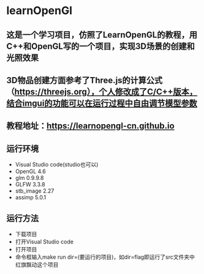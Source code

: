 # learnOpenGl
## 这是一个学习项目，仿照了LearnOpenGL的教程，用C++和OpenGL写的一个项目，实现3D场景的创建和光照效果
## 3D物品创建方面参考了Three.js的计算公式（https://threejs.org），个人修改成了C/C++版本，结合imgui的功能可以在运行过程中自由调节模型参数
## 教程地址：https://learnopengl-cn.github.io

## 运行环境
- Visual Studio code(studio也可以)
- OpenGL 4.6
- glm 0.9.9.8
- GLFW 3.3.8
- stb_image 2.27
- assimp 5.0.1

## 运行方法
- 下载项目
- 打开Visual Studio code
- 打开项目
- 命令框输入make run dir=(要运行的项目)，如dir=flag即运行了src文件夹中红旗飘动这个项目
